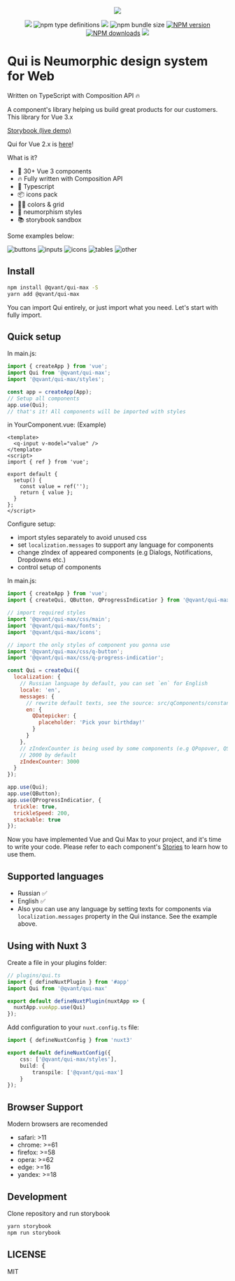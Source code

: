 <p align="center">
  <img src="/.readme-assets/qui-logo.svg?raw=true" />
</p>

<p align="center" class="unchanged rich-diff-level-one">
  <img src="https://img.shields.io/badge/vue-3.x-brightgreen">
  <img alt="npm type definitions" src="https://img.shields.io/npm/types/@qvant/qui-max">
  <a href="https://github.com/storybooks/storybook" target="_blank"><img src="https://raw.githubusercontent.com/storybooks/brand/master/badge/badge-storybook.svg"></a>
  <img alt="npm bundle size" src="https://img.shields.io/bundlephobia/minzip/@qvant/qui-max?color=brightgreen">
  <span class="badge-npmversion"><a href="https://npmjs.org/package/@qvant/qui-max" title="View this project on NPM"><img src="https://img.shields.io/npm/v/@qvant/qui-max.svg" alt="NPM version" /></a></span>
  <span class="badge-npmdownloads"><a href="https://npmjs.org/package/@qvant/qui-max" title="View this project on NPM"><img src="https://img.shields.io/npm/dm/@qvant/qui-max.svg" alt="NPM downloads" /></a></span>
  <span><a href="https://app.netlify.com/sites/qui-max/deploys"><img src="https://api.netlify.com/api/v1/badges/e2694a79-f584-4e05-9e5f-5a87d3d7c52b/deploy-status" /></a>
</p>

<p align="center" class="unchanged rich-diff-level-one">

# Qui is Neumorphic design system for Web

Written on TypeScript with Composition API 🔥

A component's library helping us build great products for our customers.
This library for Vue 3.x

[Storybook (live demo)](https://qvant-lab.github.io/qui-max/)

Qui for Vue 2.x is [here](https://github.com/Qvant-lab/qui)!

What is it?

- 🔩 30+ Vue 3 components
- 🔥 Fully written with Composition API
- 🔑 Typescript
- 📦 icons pack
- 🏳️‍🌈 colors & grid
- 🥷 neumorphism styles
- 📚 storybook sandbox

Some examples below:

![buttons](/.readme-assets/buttons.jpg?raw=true)
![inputs](/.readme-assets/inputs.gif?raw=true)
![icons](/.readme-assets/icons.gif?raw=true)
![tables](/.readme-assets/tables.jpg?raw=true)
![other](/.readme-assets/other.jpg?raw=true)

## Install

```bash
npm install @qvant/qui-max -S
yarn add @qvant/qui-max
```

You can import Qui entirely, or just import what you need. Let's start with fully import.

## Quick setup

In main.js:

```js
import { createApp } from 'vue';
import Qui from '@qvant/qui-max';
import '@qvant/qui-max/styles';

const app = createApp(App);
// Setup all components
app.use(Qui);
// that's it! All components will be imported with styles
```

in YourComponent.vue: (Example)

```vue
<template>
  <q-input v-model="value" />
</template>
<script>
import { ref } from 'vue';

export default {
  setup() {
    const value = ref('');
    return { value };
  }
};
</script>
```

Configure setup:

- import styles separately to avoid unused css
- set `localization.messages` to support any language for components
- change zIndex of appeared components (e.g Dialogs, Notifications, Dropdowns etc.)
- control setup of components

In main.js:

```js
import { createApp } from 'vue';
import { createQui, QButton, QProgressIndicatior } from '@qvant/qui-max';

// import required styles
import '@qvant/qui-max/css/main';
import '@qvant/qui-max/fonts';
import '@qvant/qui-max/icons';

// import the only styles of component you gonna use
import '@qvant/qui-max/css/q-button';
import '@qvant/qui-max/css/q-progress-indicatior';

const Qui = createQui({
  localization: {
    // Russian language by default, you can set `en` for English
    locale: 'en',
    messages: {
      // rewrite default texts, see the source: src/qComponents/constants/locales
      en: {
        QDatepicker: {
          placeholder: 'Pick your birthday!'
        }
      }
    },
    // zIndexCounter is being used by some components (e.g QPopover, QSelect, QDialog ...etc)
    // 2000 by default
    zIndexCounter: 3000
  }
});

app.use(Qui);
app.use(QButton);
app.use(QProgressIndicatior, {
  trickle: true,
  trickleSpeed: 200,
  stackable: true
});
```

Now you have implemented Vue and Qui Max to your project, and it's time to write your code.
Please refer to each component's [Stories](https://qvant-lab.github.io/qui-max/) to learn how to use them.

## Supported languages

- Russian ✅
- English ✅
- Also you can use any language by setting texts for components via `localization.messages` property in the Qui instance. See the example above.

## Using with Nuxt 3

Create a file in your plugins folder:
```ts
// plugins/qui.ts
import { defineNuxtPlugin } from '#app'
import Qui from '@qvant/qui-max'

export default defineNuxtPlugin(nuxtApp => {
  nuxtApp.vueApp.use(Qui)
});
```

Add configuration to your `nuxt.config.ts` file:

```ts
import { defineNuxtConfig } from 'nuxt3'

export default defineNuxtConfig({
    css: ['@qvant/qui-max/styles'],
    build: {
        transpile: ['@qvant/qui-max']
    }
});
```

## Browser Support

Modern browsers are recomended

- safari: >11
- chrome: >=61
- firefox: >=58
- opera: >=62
- edge: >=16
- yandex: >=18

## Development

Clone repository and run storybook

```bash
yarn storybook
npm run storybook
```

## LICENSE

MIT
